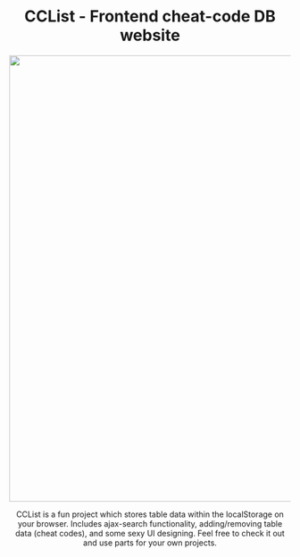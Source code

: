 <h1 align="center">CCList - Frontend cheat-code DB website</h1>
<p align="center">
<img src="https://i.gyazo.com/3873bc03b06b434f208eddd6c3d6a77a.jpg" width="800px" height="auto">
</p>
<p align="center">
CCList is a fun project which stores table data within the localStorage on your browser.
Includes ajax-search functionality, adding/removing table data (cheat codes), and some sexy UI designing. Feel free to check it out and use parts for your own projects.
</p>
